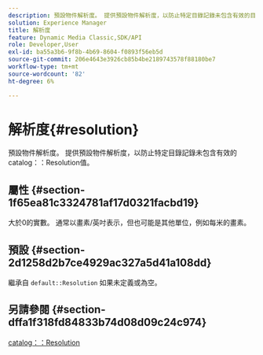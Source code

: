 ```yaml
---
description: 預設物件解析度。 提供預設物件解析度，以防止特定目錄記錄未包含有效的目錄解析度值。
solution: Experience Manager
title: 解析度
feature: Dynamic Media Classic,SDK/API
role: Developer,User
exl-id: ba55a3b6-9f8b-4b69-8604-f0893f56eb5d
source-git-commit: 206e4643e3926cb85b4be2189743578f88180be7
workflow-type: tm+mt
source-wordcount: '82'
ht-degree: 6%

---
```


# 解析度{#resolution}

預設物件解析度。 提供預設物件解析度，以防止特定目錄記錄未包含有效的catalog：：Resolution值。

## 屬性 {#section-1f65ea81c3324781af17d0321facbd19}

大於0的實數。 通常以畫素/英吋表示，但也可能是其他單位，例如每米的畫素。

## 預設 {#section-2d1258d2b7ce4929ac327a5d41a108dd}

繼承自 `default::Resolution` 如果未定義或為空。

## 另請參閱 {#section-dffa1f318fd84833b74d08d09c24c974}

[catalog：：Resolution](../../../../../is-api/image-catalog/image-serving-api-ref/c-image-catalog-reference/c-image-svg-data-reference/c-image-data-reference/r-resolution-cat.md#reference-de489f5f36b64bd0831749546f8728e1)

